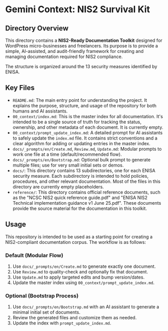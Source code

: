 # Gemini Context: NIS2 Survival Kit

## Directory Overview

This directory contains a **NIS2-Ready Documentation Toolkit** designed for WordPress micro-businesses and freelancers. Its purpose is to provide a simple, AI-assisted, and audit-friendly framework for creating and managing documentation required for NIS2 compliance.

The structure is organized around the 13 security measures identified by ENISA.

## Key Files

*   `README.md`: The main entry point for understanding the project. It explains the purpose, structure, and usage of the repository for both humans and AI assistants.
*   `00_context/index.md`: This is the master index for all documentation. It's intended to be a single source of truth for tracking the status, ownership, and other metadata of each document. It is currently empty.
*   `00_context/prompt_update_index.md`: A detailed prompt for AI assistants to safely update the `index.md` file. It contains strict conventions and a clear algorithm for adding or updating entries in the master index.
*   `docs/_prompts/en/Create.md`, `Review.md`, `Update.md`: Modular prompts to work one file at a time (default/recommended flow).
*   `docs/_prompts/en/Bootstrap.md`: Optional bulk prompt to generate multiple files; use for very small initial sets or demos.
*   `docs/`: This directory contains 13 subdirectories, one for each ENISA security measure. Each subdirectory is intended to hold policies, procedures, and other relevant documentation. Most of the files in this directory are currently empty placeholders.
*   `reference/`: This directory contains official reference documents, such as the "NCSC NIS2 quick reference guide.pdf" and "ENISA NIS2 Technical implementation guidance v1 June 25.pdf". These documents provide the source material for the documentation in this toolkit.

## Usage

This repository is intended to be used as a starting point for creating a NIS2-compliant documentation corpus. The workflow is as follows:

### Default (Modular Flow)
1. Use `docs/_prompts/en/Create.md` to generate exactly one document.
2. Use `Review.md` to quality-check and optionally fix that document.
3. Use `Update.md` to apply targeted edits and bump version/dates.
4. Update the master index using `00_context/prompt_update_index.md`.

### Optional (Bootstrap Process)
1.  Use `docs/_prompts/en/Bootstrap.md` with an AI assistant to generate a minimal initial set of documents.
2.  Review the generated files and customize them as needed.
3.  Update the index with `prompt_update_index.md`.

